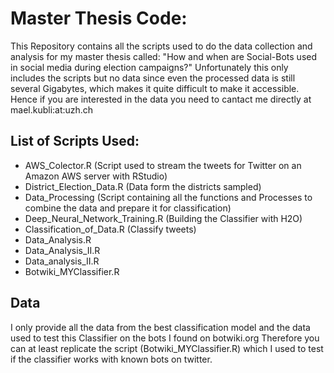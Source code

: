 # Master Thesis Code:
This Repository contains all the scripts used to do the data collection and analysis for my master thesis called: "How and when are Social-Bots used in social media during election campaigns?" Unfortunately this only includes the scripts but no data since even the processed data is still several Gigabytes, which makes it quite difficult to make it accessible. Hence if you are interested in the data you need to cantact me directly at mael.kubli:at:uzh.ch

## List of Scripts Used: 
  - AWS_Colector.R (Script used to stream the tweets for Twitter on an Amazon AWS server with RStudio)
  - District_Election_Data.R (Data form the districts sampled)
  - Data_Processing (Script containing all the functions and Processes to combine the data and prepare it for classification)
  - Deep_Neural_Network_Training.R (Building the Classifier with H2O)
  - Classification_of_Data.R (Classify tweets)
  - Data_Analysis.R
  - Data_Analysis_II.R
  - Data_analysis_II.R
  - Botwiki_MYClassifier.R
  
  
## Data 
I only provide all the  data from the best classification model and the data used to test this Classifier on the bots I found on botwiki.org
Therefore you can at least replicate the script (Botwiki_MYClassifier.R) which I used to test if the classifier works with known bots on twitter. 
  
  
